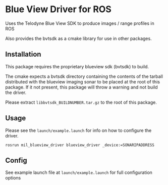 # Blue View Driver for ROS
Uses the Telodyne Blue View SDK to produce images / range profiles in ROS

Also provides the bvtsdk as a cmake library for use in other packages.

## Installation

This package requires the proprietary blueview sdk (bvtsdk) to build.

The cmake expects a bvtsdk directory containing the contents of the tarball
distributed with the blueview imaging sonar to be placed at the root of this package.
If it not present, this package will throw a warning and not build the driver.

Please extract ```libbvtsdk_BUILDNUMBER.tar.gz``` to the root of this package.


## Usage
Please see the ```launch/example.launch``` for info on how to configure the driver.

``` rosrun mil_blueview_driver blueview_driver _device:=SONARIPADDRESS ```

## Config

See example launch file at ``` launch/example.launch ``` for full configuration options
